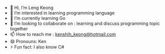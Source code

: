 - 👋 Hi, I’m Leng Keong
- 👀 I’m interested in learning programming language
- 🌱 I’m currently learning Go
- 💞️ I’m looking to collaborate on : learning and discuss programming topic together
- 📫 How to reach me : kenshih_keong@hotmail.com
- 😄 Pronouns: Ken
- ⚡ Fun fact: I also know C#

<!---
kenshih1989/kenshih1989 is a ✨ special ✨ repository because its `README.md` (this file) appears on your GitHub profile.
You can click the Preview link to take a look at your changes.
--->
